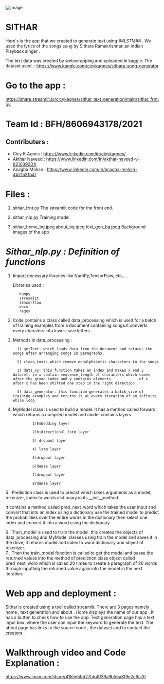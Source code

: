 ![image](https://user-images.githubusercontent.com/44546284/119443617-85cc0480-bd47-11eb-97d1-ac433eaf1dec.png)


# SITHAR

Here's is the app that we created to generate text using ##*LSTM*## . We used the lyrics of the songs sung by Sithara Ramakrishnan,an Indian Playback singer . 




The text data was created by webscrapping and uploaded in kaggle.
The dataset used .: https://www.kaggle.com/cicykagnes/sithara-song-generator


# Go to the app :

https://share.streamlit.io/cicykagnes/sithar_text_generation/main/sithar_frnt.py

# Team Id :  BFH/8606943178/2021

## Contributers : 
  * Cicy K Agnes : https://www.linkedin.com/in/cicykagnes/
  * Akthar Naveed : https://www.linkedin.com/in/akthar-naveed-v-921039201/
  * Anagha Mohan : https://www.linkedin.com/in/anagha-mohan-4b21a21b4/
                  

# Files :
1. sithar_frnt.py
             The streamlit code for the front end.
             
2. sithar_nlp.py
              Training model
3. sithar_home_bg.jpeg
     about_bg.jpeg
     text_gen_bg.jpeg
              Background images of the app
              

# *Sithar_nlp.py : Definition of functions*

1. Import necessary libraries like NumPy,TensorFlow, etc…..
          
     Libraries used :
                  
                    
          numpy
          streamlit
          tensorflow
          docx
          regex
                  

2. Code contains a class called data_processing which is used for a batch of training examples from a document containing songs.It converts every charaters into lower case letters

3. Methods in data_processing :

         1) getText: which loads data from the document and returns the songs after arranging songs in paragraphs.
 
         2) clean_text: which remove nonalphabetic characters in the songs 

         3) data_xy: this function takes an index and makes x and y dataset, in x contain sequence_length of characters which comes after the given index and y contains elements             of x after x has been shifted one step in the right direction

         4) data_generator: this function generates a batch_size of training examples and returns it at every iteration of an infinite while loop

4. MyModel class is used to build a model. It has a method called forward which returns a compiled model and model contains layers

                1)Embedding layer

                2)bidirectional lstm layer

                3) dropout layer

                4) lstm layer

                5)dropout layer

                6)dense layer

                7)dropout layer

                8)dense layer

5 . Prediction class is used to predict which takes arguments as a model, tokenizer, index to words dictionary in its __init__method.

   It contains a method called pred_next_word which takes the user input and convert that into an index using a dictionary use the trained model to predict the probabilities     over the entire words in the dictionary then select one index and convert it into a word using the dictionary

6 . Train_model is used to train the model. this creates the objects of data_processing and MyModel classes using train the model and saves it in the drive, it returns model and     index to word dictionary and object of tokenizer.  
7 . Then the train_model function is called to get the model and passe the returned values into the method of prediction class object called pred_next_word which is called 20   times to create a paragraph of 20 words through inputting the returned value again into the model in the next iteration.





# Web app and deployment :

   Sithar is created using a tool called streamlit. There are 3 pages namely , home , text generation and about .
   Home displays the name of our app . It has a button to check how to use the app.
   Text generation page has a text input box ,where the user can input the keyword to generate the text.
   The about page has links to the source code , the dataset and to contact the creators .

# Walkthrough video and Code Explanation : 

https://www.loom.com/share/4155ebbd27bb4939a9b55a8f9e2c6c70
